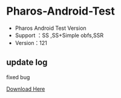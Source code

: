 # Pharos-Android-Test
* Pharos Android Test Version
* Support ：SS ,SS+Simple obfs,SSR
* Version：121


## update log
fixed bug 

[Download Here](https://github.com/PharosVip/Pharos-Android-Test/releases)
